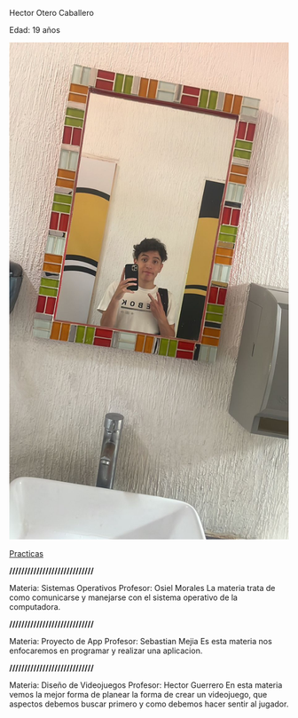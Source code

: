 Hector Otero Caballero 

Edad: 19 años

![Yo](YO.jpg)

[Practicas](Practica5.md)


**////////////////////////////**

Materia: Sistemas Operativos
Profesor: Osiel Morales
La materia trata de como comunicarse y manejarse con el sistema operativo de la computadora.

**////////////////////////////**

Materia: Proyecto de App
Profesor: Sebastian Mejia
Es esta materia nos enfocaremos en programar y realizar una aplicacion. 

**////////////////////////////**

Materia: Diseño de Videojuegos
Profesor: Hector Guerrero
En esta materia vemos la mejor forma de planear la forma de crear un videojuego, que aspectos debemos buscar primero y como debemos hacer sentir al jugador.